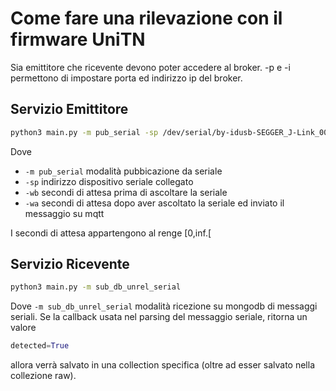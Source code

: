 # Come fare una rilevazione con il firmware UniTN

Sia emittitore che ricevente devono poter accedere al broker. -p e -i permettono di impostare porta ed indirizzo ip del broker.

## Servizio Emittitore

```bash
python3 main.py -m pub_serial -sp /dev/serial/by-idusb-SEGGER_J-Link_000760029246-if00 -wb 0 -wa 2
```

Dove

- ```-m pub_serial``` modalità pubbicazione da seriale
- ```-sp``` indirizzo dispositivo seriale collegato
- ```-wb``` secondi di attesa prima di ascoltare la seriale
- ```-wa``` secondi di attesa dopo aver ascoltato la seriale ed inviato il messaggio su mqtt 


I secondi di attesa appartengono al renge [0,inf.[

## Servizio Ricevente

```bash
python3 main.py -m sub_db_unrel_serial
```

Dove ```-m sub_db_unrel_serial``` modalità ricezione su mongodb di messaggi seriali. Se la callback usata nel parsing del messaggio seriale, ritorna un valore 
```python
detected=True
```
allora verrà salvato in una collection specifica (oltre ad esser salvato nella collezione raw).